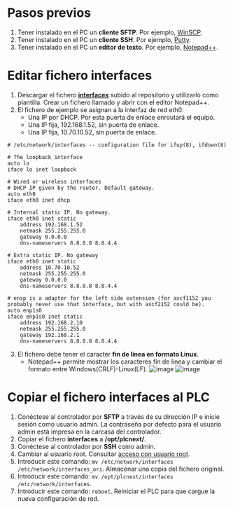 # Pasos previos
1. Tener instalado en el PC un __cliente SFTP__. Por ejemplo, [WinSCP](https://winscp.net/eng/download.php).
2. Tener instalado en el PC un __cliente SSH__. Por ejemplo, [Putty](https://www.chiark.greenend.org.uk/~sgtatham/putty/latest.html).
3. Tener instalado en el PC un __editor de texto__. Por ejemplo, [Notepad++](https://notepad-plus-plus.org/downloads/).

# Editar fichero interfaces
1. Descargar el fichero [__interfaces__](files/interfaces) subido al repositorio y utilizarlo como plantilla. Crear un fichero llamado  y abrir con el editor Notepad++.
2. El fichero de ejemplo se asignan a la interfaz de red eth0:
   - Una IP por DHCP. Por esta puerta de enlace enroutará el equipo.
   - Una IP fija, 192.168.1.52, sin puerta de enlace.
   - Una IP fija, 10.70.10.52, sin puerta de enlace.

```
# /etc/network/interfaces -- configuration file for ifup(8), ifdown(8)

# The loopback interface
auto lo
iface lo inet loopback

# Wired or wireless interfaces
# DHCP IP given by the router. Default gateway.
auto eth0
iface eth0 inet dhcp

# Internal static IP. No gateway.
iface eth0 inet static
    address 192.168.1.52
    netmask 255.255.255.0
    gateway 0.0.0.0
    dns-nameservers 8.8.8.8 8.8.4.4

# Extra static IP. No gateway
iface eth0 inet static
    address 10.70.10.52
    netmask 255.255.255.0
    gateway 0.0.0.0
    dns-nameservers 8.8.8.8 8.8.4.4

# ensp is a adapter for the left side extension (for axcf1152 you probably never use that interface, but with axcf2152 could be).
auto enp1s0
iface enp1s0 inet static
    address 192.168.2.10
    netmask 255.255.255.0
    gateway 192.168.2.1
    dns-nameservers 8.8.8.8 8.8.4.4
```

3. El fichero debe tener el caracter __fin de línea en formato Linux__.
   - Notepad++ permite mostrar los caracteres fin de linea y cambiar el formato entre Windows(CRLF)-Linux(LF). 
    ![image](https://github.com/JaviPxc/LinuxOnPLCnext/assets/46561573/98e0aba3-cd66-43b6-85c8-db337663095f)
    ![image](https://github.com/JaviPxc/LinuxOnPLCnext/assets/46561573/5525fcb8-a1be-4217-a11a-d72fbc6d614f)

# Copiar el fichero interfaces al PLC
1. Conéctese al controlador por __SFTP__ a través de su dirección IP e inicie sesión como usuario admin. La contraseña por defecto para el usuario admin está impresa en la carcasa del controlador.
2. Copiar el fichero __interfaces__ a __/opt/plcnext/__.
3. Conéctese al controlador por __SSH__ como admin.
4. Cambiar al usuario root. Consultar [acceso con usuario root](https://github.com/JaviPxc/LinuxOnPLCnext/blob/main/Acceso_con_usuario_root.md).
5. Introducir este comando: ```mv /etc/network/interfaces /etc/network/interfaces_ori```. Almacenar una copia del fichero original.
6. Introducir este comando: ```mv /opt/plcnext/interfaces /etc/network/interfaces```.
7. Introducir este comando: ```reboot```. Reiniciar el PLC para que cargue la nueva configuración de red.

